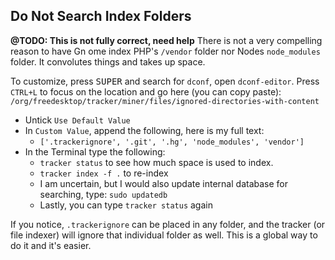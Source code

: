 ## Do Not Search Index Folders

**@TODO: This is not fully correct, need help**
There is not a very compelling reason to have Gn
ome index PHP's `/vendor` folder nor Nodes `node_modules`
folder. It convolutes things and takes up space.

To customize, press <kbd>SUPER</kbd> and search for `dconf`, open `dconf-editor`. Press `CTRL+L` to focus on the
location and go here (you can copy paste): `/org/freedesktop/tracker/miner/files/ignored-directories-with-content`

- Untick `Use Default Value`
- In `Custom Value`, append the following, here is my full text:
  - `['.trackerignore', '.git', '.hg', 'node_modules', 'vendor']`
- In the Terminal type the following:
  - `tracker status` to see how much space is used to index.
  - `tracker index -f .` to re-index
  - I am uncertain, but I would also update internal database for searching, type: `sudo updatedb`
  - Lastly, you can type `tracker status` again

If you notice, `.trackerignore` can be placed in any folder, and the tracker (or file indexer) will ignore that
individual folder as well. This is a global way to do it and it's easier.

